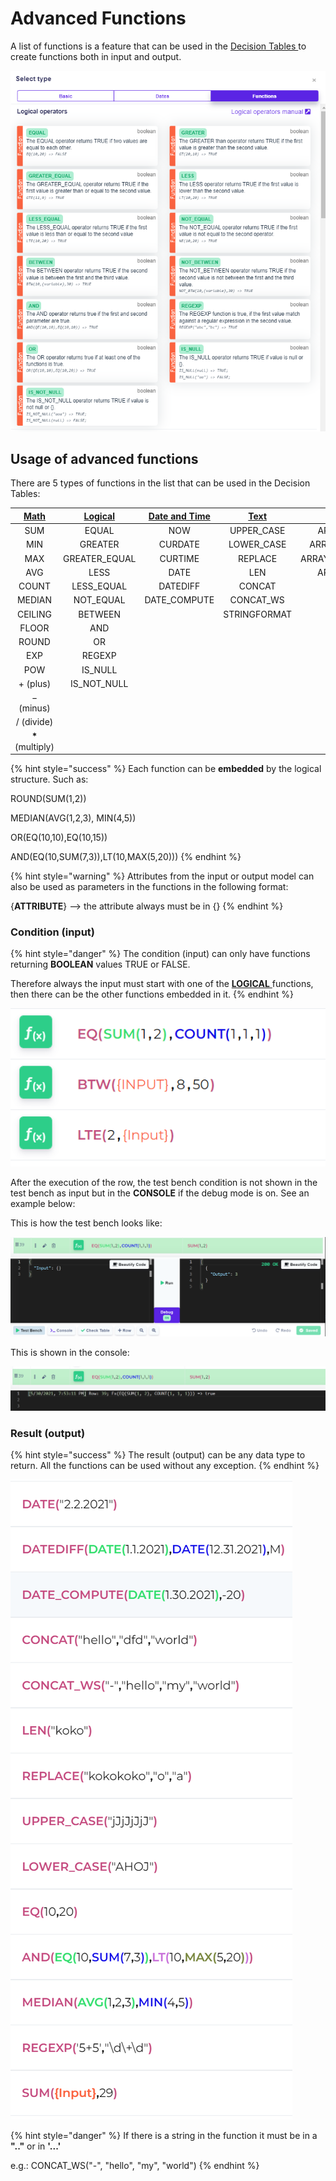 # Advanced Functions

A list of functions is a feature that can be used in the [Decision Tables ](../decision-table-designer.md)to create functions both in input and output.

![](../../.gitbook/assets/functions.png)

## Usage of advanced functions

There are 5 types of functions in the list that can be used in the Decision Tables:

| [**Math**](math.md) | [**Logical**](logical.md) | [**Date and Time**](date-and-time.md) | [**Text**](text.md) | ****[**Array**](text-1.md)**** |
| :-----------------: | :-----------------------: | :-----------------------------------: | :-----------------: | :----------------------------: |
|         SUM         |           EQUAL           |                  NOW                  |     UPPER\_CASE     |           ARRAY\_SUM           |
|         MIN         |          GREATER          |                CURDATE                |     LOWER\_CASE     |          ARRAY\_CONCAT         |
|         MAX         |       GREATER\_EQUAL      |                CURTIME                |       REPLACE       |        ARRAY\_CONCAT\_WS       |
|         AVG         |            LESS           |                  DATE                 |         LEN         |           ARRAY\_PICK          |
|        COUNT        |        LESS\_EQUAL        |                DATEDIFF               |        CONCAT       |                                |
|        MEDIAN       |         NOT\_EQUAL        |             DATE\_COMPUTE             |      CONCAT\_WS     |                                |
|       CEILING       |          BETWEEN          |                                       |     STRINGFORMAT    |                                |
|        FLOOR        |            AND            |                                       |                     |                                |
|        ROUND        |             OR            |                                       |                     |                                |
|         EXP         |           REGEXP          |                                       |                     |                                |
|         POW         |          IS\_NULL         |                                       |                     |                                |
|       + (plus)      |       IS\_NOT\_NULL       |                                       |                     |                                |
|      − (minus)      |                           |                                       |                     |                                |
|      / (divide)     |                           |                                       |                     |                                |
|  **\*** (multiply)  |                           |                                       |                     |                                |

{% hint style="success" %}
Each function can be **embedded** by the logical structure. Such as:

ROUND(SUM(1,2))

MEDIAN(AVG(1,2,3), MIN(4,5))

OR(EQ(10,10),EQ(10,15))

AND(EQ(10,SUM(7,3)),LT(10,MAX(5,20)))
{% endhint %}

{% hint style="warning" %}
Attributes from the input or output model can also be used as parameters in the functions in the following format:

{**ATTRIBUTE**} --> the attribute always must be in {}
{% endhint %}

### Condition (input)

{% hint style="danger" %}
The condition (input) can only have functions returning **BOOLEAN** values TRUE or FALSE.

Therefore always the input must start with one of the [**LOGICAL** ](logical.md)functions, then there can be the other functions embedded in it.
{% endhint %}

![Example of how the input must be.](<../../.gitbook/assets/image (136).png>)

After the execution of the row, the test bench condition is not shown in the test bench as input but in the **CONSOLE** if the debug mode is on. See an example below:

This is how the test bench looks like:

![](<../../.gitbook/assets/image (138).png>)

This is shown in the console:

![](<../../.gitbook/assets/image (137).png>)

### Result (output)

{% hint style="success" %}
The result (output) can be any data type to return. All the functions can be used without any exception.
{% endhint %}

![](../../.gitbook/assets/func.PNG)

{% hint style="danger" %}
If there is a string in the function it must be in a **".."** or in **'...'**

e.g.: CONCAT\_WS("-", "hello", "my", "world")
{% endhint %}
